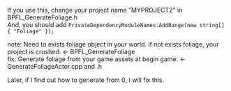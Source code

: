 If you use this, change your project name "MYPROJECT2" in BPFL_GenerateFoliage.h <br>
And, you should add `PrivateDependencyModuleNames.AddRange(new string[] { "Foliage" });` <br>

note: Need to exists foliage object in your world. if not exists foliage, your project is crushed. <- BPFL_GenerateFoliage <br>
fix: Generate foliage from your game assets at begin game. <- GenerateFoliageActor.cpp and .h

Later, if I find out how to generate from 0, I will fix this.
